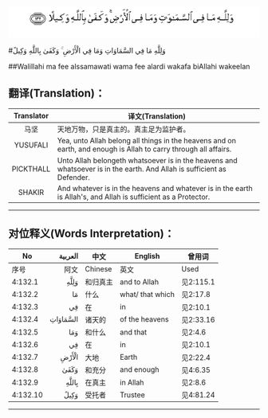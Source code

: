 ![004:132](images/004_132.gif)

#وَلِلَّهِ مَا فِي السَّمَاوَاتِ وَمَا فِي الْأَرْضِ ۚ وَكَفَىٰ بِاللَّهِ وَكِيلً 

##Walillahi ma fee alssamawati wama fee alardi wakafa biAllahi wakeelan 

## 翻译(Translation)：

| Translator | 译文(Translation)                                            |
| :--------: | ------------------------------------------------------------ |
|    马坚    | 天地万物，只是真主的。真主足为监护者。                       |
|  YUSUFALI  | Yea, unto Allah belong all things in the heavens and on earth, and enough is Allah to carry through all affairs. |
| PICKTHALL  | Unto Allah belongeth whatsoever is in the heavens and whatsoever is in the earth. And Allah is sufficient as Defender. |
|   SHAKIR   | And whatever is in the heavens and whatever is in the earth is Allah's, and Allah is sufficient as a Protector. |

---

## 对位释义(Words Interpretation)：

| No   | العربية | 中文    | English | 曾用词 |
| ---- | ------: | ------- | ------- | ------ |
| 序号 |    阿文 | Chinese | 英文    | Used   |
| 4:132.1  | وَلِلَّهِ     | 和归真主 | and to Allah     | 见2:115.1 |
| 4:132.2  | مَا       | 什么     | what/ that which | 见2:17.8  |
| 4:132.3  | فِي       | 在       | in               | 见2:10.1  |
| 4:132.4  | السَّمَاوَاتِ | 诸天的   | of the heavens   | 见2:33.16 |
| 4:132.5  | وَمَا      | 和什么   | and that         | 见2:4.6   |
| 4:132.6  | فِي       | 在       | in               | 见2:10.1  |
| 4:132.7  | الْأَرْضِ    | 大地     | Earth            | 见2:22.4  |
| 4:132.8  | وَكَفَىٰ     | 和充分   | and enough       | 见4:6.35  |
| 4:132.9  | بِاللَّهِ    | 在真主   | in Allah         | 见2:8.6   |
| 4:132.10 | وَكِيلً     | 受托者   | Trustee          | 见4:81.24 |

---
